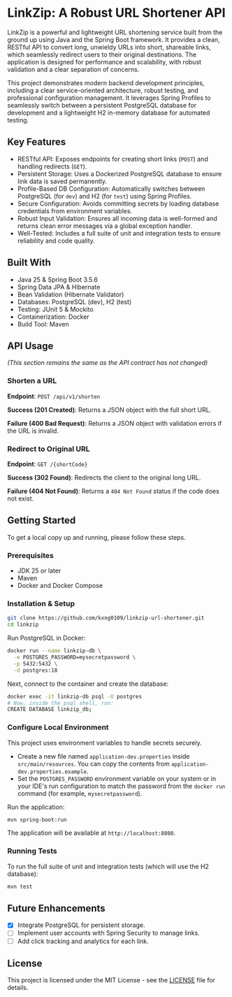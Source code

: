 # LinkZip: A Robust URL Shortener API

LinkZip is a powerful and lightweight URL shortening service built from the ground up using Java and the Spring Boot framework. It provides a clean, RESTful API to convert long, unwieldy URLs into short, shareable links, which seamlessly redirect users to their original destinations. The application is designed for performance and scalability, with robust validation and a clear separation of concerns.

This project demonstrates modern backend development principles, including a clear service-oriented architecture, robust testing, and professional configuration management. It leverages Spring Profiles to seamlessly switch between a persistent PostgreSQL database for development and a lightweight H2 in-memory database for automated testing.

## Key Features

* RESTful API: Exposes endpoints for creating short links (`POST`) and handling redirects (`GET`).
* Persistent Storage: Uses a Dockerized PostgreSQL database to ensure link data is saved permanently.
* Profile-Based DB Configuration: Automatically switches between PostgreSQL (for `dev`) and H2 (for `test`) using Spring Profiles.
* Secure Configuration: Avoids committing secrets by loading database credentials from environment variables.
* Robust Input Validation: Ensures all incoming data is well-formed and returns clean error messages via a global exception handler.
* Well-Tested: Includes a full suite of unit and integration tests to ensure reliability and code quality.

## Built With

* Java 25 & Spring Boot 3.5.6
* Spring Data JPA & Hibernate
* Bean Validation (Hibernate Validator)
* Databases: PostgreSQL (dev), H2 (test)
* Testing: JUnit 5 & Mockito
* Containerization: Docker
* Build Tool: Maven

## API Usage

*(This section remains the same as the API contract has not changed)*

### Shorten a URL

**Endpoint**: `POST /api/v1/shorten`

**Success (201 Created)**: Returns a JSON object with the full short URL.

**Failure (400 Bad Request)**: Returns a JSON object with validation errors if the URL is invalid.

### Redirect to Original URL

**Endpoint**: `GET /{shortCode}`

**Success (302 Found)**: Redirects the client to the original long URL.

**Failure (404 Not Found)**: Returns a `404 Not Found` status if the code does not exist.

## Getting Started

To get a local copy up and running, please follow these steps.

### Prerequisites

* JDK 25 or later
* Maven
* Docker and Docker Compose

### Installation & Setup

```bash
git clone https://github.com/kxng0109/linkzip-url-shortener.git
cd linkzip
```

Run PostgreSQL in Docker:

```bash
docker run --name linkzip-db \
  -e POSTGRES_PASSWORD=mysecretpassword \
  -p 5432:5432 \
  -d postgres:18
```

Next, connect to the container and create the database:

```bash
docker exec -it linkzip-db psql -U postgres
# Now, inside the psql shell, run:
CREATE DATABASE linkzip_db;
```

### Configure Local Environment

This project uses environment variables to handle secrets securely.

* Create a new file named `application-dev.properties` inside `src/main/resources`. You can copy the contents from `application-dev.properties.example`.
* Set the `POSTGRES_PASSWORD` environment variable on your system or in your IDE's run configuration to match the password from the `docker run` command (for example, `mysecretpassword`).

Run the application:

```bash
mvn spring-boot:run
```

The application will be available at `http://localhost:8080`.

### Running Tests

To run the full suite of unit and integration tests (which will use the H2 database):

```bash
mvn test
```

## Future Enhancements

* [x] Integrate PostgreSQL for persistent storage.
* [ ] Implement user accounts with Spring Security to manage links.
* [ ] Add click tracking and analytics for each link.

## License

This project is licensed under the MIT License - see the [LICENSE](/LICENSE) file for details.
